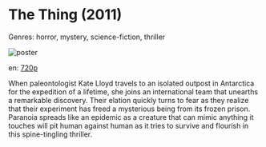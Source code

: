 # The Thing (2011)

Genres: horror, mystery, science-fiction, thriller

![poster](http://image.tmdb.org/t/p/w500/a2Cme25fHcSdIQ2wW6aWmE4owUI.jpg)

en:
  [720p](magnet:?xt=urn:btih:B4F8E043EDD930B08AB622928264EC30EAED5060&tr=udp://glotorrents.pw:6969/announce&tr=udp://tracker.opentrackr.org:1337/announce&tr=udp://torrent.gresille.org:80/announce&tr=udp://tracker.openbittorrent.com:80&tr=udp://tracker.coppersurfer.tk:6969&tr=udp://tracker.leechers-paradise.org:6969&tr=udp://p4p.arenabg.ch:1337&tr=udp://tracker.internetwarriors.net:1337)
  


When paleontologist Kate Lloyd travels to an isolated outpost in Antarctica for the expedition of a lifetime, she joins an international team that unearths a remarkable discovery. Their elation quickly turns to fear as they realize that their experiment has freed a mysterious being from its frozen prison. Paranoia spreads like an epidemic as a creature that can mimic anything it touches will pit human against human as it tries to survive and flourish in this spine-tingling thriller.